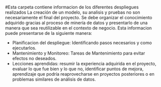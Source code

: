 #Esta carpeta contiene informacion de los diferentes despliegues realizados
La creación de un modelo, su analisis y pruebas no son necesariamente el final del proyecto. Se debe organizar el conocimiento adquirido gracias al proceso de minería de datos y presentarlo de una manera que sea reutilizable en el contexto de negocio.
Esta informacion puede presentarse de la siguiente manera:
* Planificacion del despliegue: Identificando pasos necesarios y como ejecutarlos.
* Mantenimiento y Monitoreo: Tareas de Mantenimiento para evitar efectos no deseados.
* Lecciones aprendidas: resumir la experiencia adquirida en el proyecto, evaluar lo que fue bien y lo que no, identificar puntos de mejora, aprendizaje que podría reaprovecharse en proyectos posteriores o en problemas similares de análisis de datos.